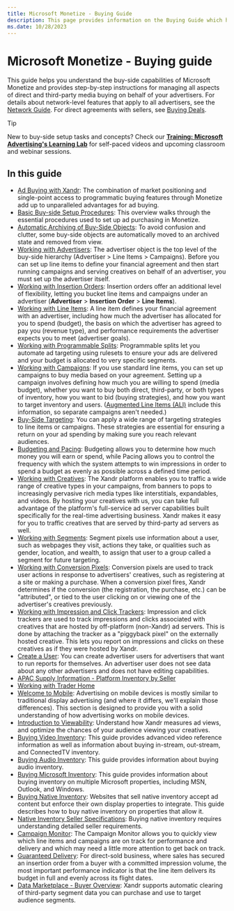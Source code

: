 ```yaml
---
title: Microsoft Monetize - Buying Guide
description: This page provides information on the Buying Guide which helps you understand the buy-side capabilities of Microsoft Monetize.  
ms.date: 10/28/2023
---
```



# Microsoft Monetize - Buying guide

This guide helps you understand the buy-side capabilities of
Microsoft Monetize and provides step-by-step
instructions for managing all aspects of direct and third-party media
buying on behalf of your advertisers. For details about
network-level features that apply to all
advertisers, see the [Network Guide](network-guide.md). For direct
agreements with sellers, see [Buying Deals](buying-deals.md).

> [!TIP]
> New to buy-side setup tasks and concepts? Check our **[Training: Microsoft Advertising's Learning Lab](../training-resources/training-microsoft-advertising-learning-lab.md)** for self-paced videos and upcoming classroom and webinar sessions.

## In this guide

- [Ad Buying with Xandr](ad-buying-with-xandr.md): The combination of market positioning and single-point
  access to programmatic buying features through
  Monetize add up to unparalleled advantages for
  ad buying.
- [Basic Buy-side Setup Procedures](basic-buy-side-setup-procedures.md): This overview walks through the
  essential procedures used to set up ad purchasing in
  Monetize.
- [Automatic Archiving of Buy-Side Objects](automatic-archiving-of-buy-side-objects.md): To avoid
  confusion and clutter, some buy-side objects are automatically moved
  to an archived state and removed from view.
- [Working with Advertisers](working-with-advertisers.md): The advertiser object is the top level of the
  buy-side hierarchy (Advertiser \> Line Items \>
  Campaigns). Before you can set up line items to define your
  financial agreement and then start running campaigns and serving
  creatives on behalf of an advertiser, you must set up the advertiser
  itself.
- [Working with Insertion Orders](working-with-insertion-orders.md):  Insertion orders offer an
  additional level of flexibility, letting you bucket line items and
  campaigns under an advertiser
  (**Advertiser**
   \>  **Insertion Order**  \>
   **Line Items**).
- [Working with Line Items](working-with-line-items.md): A line item defines your financial agreement with an
  advertiser, including how much the advertiser has allocated for you to
  spend (budget), the basis on which the advertiser has agreed to pay
  you (revenue type), and performance requirements the advertiser
  expects you to meet (advertiser goals).
- [Working with Programmable Splits](working-with-programmable-splits.md): Programmable splits let you automate ad
  targeting using rulesets to ensure your ads are delivered and your
  budget is allocated to very specific segments.
- [Working with Campaigns](working-with-campaigns.md): If you use standard line items, you can set up
  campaigns to buy media based on your agreement. Setting up a campaign
  involves defining how much you are willing to spend (media budget),
  whether you want to buy both direct, third-party, or both types of
  inventory, how you want to bid (buying strategies), and how you want
  to target inventory and users.
  ([Augmented Line Items (ALI)](augmented-line-items-ali.md) include this information, so separate campaigns aren't
  needed.)
- [Buy-Side Targeting](buy-side-targeting.md):
  You can apply a wide range of targeting strategies to line items or
  campaigns. These strategies are essential for ensuring a return on
  your ad spending by making sure you reach relevant audiences.
- [Budgeting and Pacing](budgeting-and-pacing.md): Budgeting allows you to determine how much money you will
  earn or spend, while Pacing allows you to control the frequency with
  which the system attempts to win impressions in order to spend a
  budget as evenly as possible across a defined time period.
- [Working with Creatives](working-with-creatives.md): The Xandr platform enables
  you to traffic a wide range of creative types in your campaigns, from
  banners to pops to increasingly pervasive rich media types like
  interstitials, expandables, and videos. By hosting your creatives with
  us, you can take full advantage of the platform's full-service ad
  server capabilities built specifically for the real-time advertising
  business. Xandr makes it easy for you to
  traffic creatives that are served by third-party ad servers as well.
- [Working with Segments](working-with-segments.md): Segment pixels use information about a user, such as
  webpages they visit, actions they take, or qualities such as gender,
  location, and wealth, to assign that user to a group called a segment
  for future targeting.
- [Working with Conversion Pixels](working-with-conversion-pixels.md): Conversion pixels are used to track user
  actions in response to advertisers' creatives, such as registering at
  a site or making a purchase. When a conversion pixel fires,
  Xandr determines if the conversion (the
  registration, the purchase, etc.) can be "attributed", or tied to the
  user clicking on or viewing one of the advertiser's creatives
  previously.
- [Working with Impression and Click Trackers](working-with-impression-and-click-trackers.md):
  Impression and click trackers are used to track impressions and clicks
  associated with creatives that are hosted by off-platform
  (non-Xandr) ad servers. This is done by
  attaching the tracker as a "piggyback pixel" on the externally hosted
  creative. This lets you report on impressions and clicks on these
  creatives as if they were hosted by Xandr.
- [Create a User](create-a-user.md): You can
  create advertiser users for advertisers that want to run reports for
  themselves. An advertiser user does not see data about any other
  advertisers and does not have editing capabilities.
- [APAC Supply Information - Platform Inventory by Seller](apac-supply-information-platform-inventory-by-seller.md)
- [Working with Trader Home](working-with-trader-home.md)
- [Welcome to Mobile](welcome-to-mobile.md):
  Advertising on mobile devices is mostly similar to traditional display
  advertising (and where it differs, we'll explain those differences).
  This section is designed to provide you with a solid understanding of
  how advertising works on mobile devices.
- [Introduction to Viewability](introduction-to-viewability.md): Understand how Xandr measures
  ad views, and optimize the chances of your audience viewing your
  creatives.
- [Buying Video Inventory](buying-video-inventory.md): This guide provides advanced video reference
  information as well as information about buying in-stream, out-stream,
  and ConnectedTV inventory.
- [Buying Audio Inventory](buying-audio-inventory.md): This guide provides information about buying
  audio inventory.
- [Buying Microsoft Inventory](buying-microsoft-inventory.md): This guide provides information about buying inventory
  on multiple Microsoft properties, including MSN, Outlook, and Windows.
- [Buying Native Inventory](buying-native-inventory.md): Websites that sell native inventory accept ad content
  but enforce their own display properties to integrate. This guide
  describes how to buy native inventory on properties that allow it.
- [Native Inventory Seller Specifications](native-inventory-seller-specifications.md): Buying native
  inventory requires understanding detailed seller requirements.
- [Campaign Monitor](campaign-monitor.md): The
  Campaign Monitor allows you to quickly view which line items and
  campaigns are on track for performance and delivery and which may need
  a little more attention to get back on track.
- [Guaranteed Delivery](guaranteed-delivery.md):
  For direct-sold business, where sales has secured an insertion order
  from a buyer with a committed impression volume, the most important
  performance indicator is that the line item delivers its budget in
  full and evenly across its flight dates.
- [Data Marketplace - Buyer Overview](data-marketplace-buyer-overview.md): Xandr supports automatic clearing of third-party segment data you can
  purchase and use to target audience segments.

